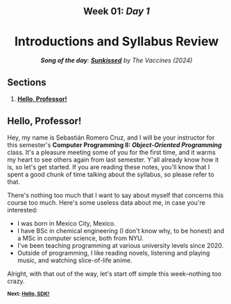 <h2 align=center>Week 01: <em>Day 1</em></h2>

<h1 align=center>Introductions and Syllabus Review</h1>

<p align=center><strong><em>Song of the day</strong>: <a href="https://youtu.be/-UWpbEsj2yA?si=BaUfmDJXznXrC3J7"><strong><u>Sunkissed</u></strong></a> by The Vaccines (2024)</em></p>

## Sections

1. [**Hello, Professor!**](#part-1-textures)
<!-- 2. [**Course Setup (Lab 1)**](#course-setup-lab-1)
    1. [**Create Your Folders For This Class**](#create-your-folders-for-this-class)
    2. [**Setting Up Visual Studio Code**](#setting-up-visual-studio-code)
    3. [**Open VSCode, Create A Java File, And Run It**](#open-vscode-create-a-java-file-and-run-it)
    4. [**What And Where To Submit**](#what-and-where-to-submit) -->


## Hello, Professor!

Hey, my name is Sebastián Romero Cruz, and I will be your instructor for this semester's **Computer Programming II: _Object-Oriented Programming_** class. It's a pleasure meeting some of you for the first time, and it warms my heart to see others again from last semester. Y'all already know how it is, so let's get started. If you are reading these notes, you'll know that I spent a good chunk of time talking about the syllabus, so please refer to that.

There's nothing too much that I want to say about myself that concerns this course too much. Here's some useless data about me, in case you're interested:

- I was born in Mexico City, Mexico.
- I have BSc in chemical engineering (I don't know why, to be honest) and a MSc in computer science, both from NYU.
- I've been teaching programming at various university levels since 2020.
- Outside of programming, I like reading novels, listening and playing music, and watching slice-of-life anime.

Alright, with that out of the way, let's start off simple this week–nothing too crazy.

<sub>**Next: [Hello, SDK!](/src/02-setup-command-line)**</sub>
